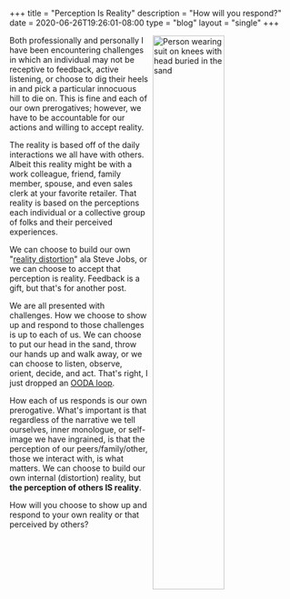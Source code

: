 +++
title = "Perception Is Reality"
description = "How will you respond?"
date = 2020-06-26T19:26:01-08:00
type = "blog"
layout = "single"
+++

<img src="/blog/head-in-sand.jpg" alt="Person wearing suit on knees with head buried in the sand" style="float:right; margin-left:8px; height:auto; width:50%" />

Both professionally and personally I have been encountering challenges in which an individual may not be receptive to feedback, active listening, or choose to dig their heels in and pick a particular innocuous hill to die on. This is fine and each of our own prerogatives; however, we have to be accountable for our actions and willing to accept reality.

The reality is based off of the daily interactions we all have with others.  Albeit this reality might be with a work colleague, friend, family member, spouse, and even sales clerk at your favorite retailer.  That reality is based on the perceptions each individual or a collective group of folks and their perceived experiences.

We can choose to build our own "[reality distortion](https://en.wikipedia.org/wiki/Reality_distortion_field)" ala Steve Jobs, or we can choose to accept that perception is reality.  Feedback is a gift, but that's for another post.

We are all presented with challenges.  How we choose to show up and respond to those challenges is up to each of us.  We can choose to put our head in the sand, throw our hands up and walk away, or we can choose to listen, observe, orient, decide, and act.  That's right, I just dropped an [OODA loop](https://en.wikipedia.org/wiki/OODA_loop).

How each of us responds is our own prerogative.  What's important is that regardless of the narrative we tell ourselves, inner monologue, or self-image we have ingrained, is that the perception of our peers/family/other, those we interact with, is what matters.  We can choose to build our own internal (distortion) reality, but **the perception of others IS reality**.

How will you choose to show up and respond to your own reality or that perceived by others?
